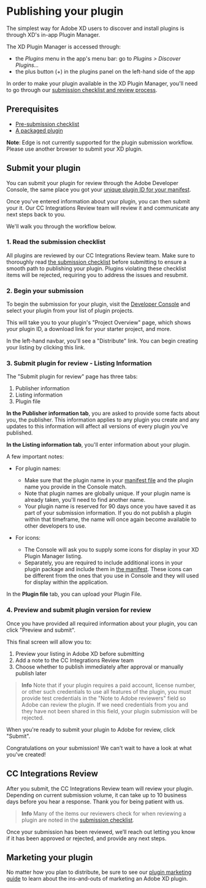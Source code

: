 # Publishing your plugin

The simplest way for Adobe XD users to discover and install plugins is through XD's in-app Plugin Manager.

The XD Plugin Manager is accessed through:

- the _Plugins_ menu in the app's menu bar: go to _Plugins > Discover Plugins..._
- the plus button (+) in the plugins panel on the left-hand side of the app

In order to make your plugin available in the XD Plugin Manager, you'll need to go through our [submission checklist and review process](/distribution/submission-checklist.md).

## Prerequisites

- [Pre-submission checklist](/distribution/submission-checklist.md)
- [A packaged plugin](/distribution/packaging.md)

**Note**: Edge is not currently supported for the plugin submission workflow. Please use another browser to submit your XD plugin.

## Submit your plugin

You can submit your plugin for review through the Adobe Developer Console, the same place you got your [unique plugin ID for your manifest](/reference/structure/manifest.md).

Once you've entered information about your plugin, you can then submit your it. Our CC Integrations Review team will review it and communicate any next steps back to you.

We'll walk you through the workflow below.

### 1. Read the submission checklist

All plugins are reviewed by our CC Integrations Review team. Make sure to thoroughly read [the submission checklist](/distribution/submission-checklist.md) before submitting to ensure a smooth path to publishing your plugin. Plugins violating these checklist items will be rejected, requiring you to address the issues and resubmit.

### 2. Begin your submission

To begin the submission for your plugin, visit the [Developer Console](https://console.adobe.io/projects) and select your plugin from your list of plugin projects.

This will take you to your plugin's "Project Overview" page, which shows your plugin ID, a download link for your starter project, and more.

In the left-hand navbar, you'll see a "Distribute" link. You can begin creating your listing by clicking this link.

### 3. Submit plugin for review - Listing Information

The "Submit plugin for review" page has three tabs:

1. Publisher information
2. Listing information
3. Plugin file

**In the Publisher information tab**, you are asked to provide some facts about you, the publisher. This information applies to any plugin you create and any updates to this information will affect all versions of every plugin you've published.

**In the Listing information tab**, you'll enter information about your plugin.

A few important notes:

- For plugin names:

  - Make sure that the plugin name in your [manifest file](/reference/structure/manifest.md) and the plugin name you provide in the Console match.
  - Note that plugin names are globally unique. If your plugin name is already taken, you'll need to find another name.
  - Your plugin name is reserved for 90 days once you have saved it as part of your submission information. If you do not publish a plugin within that timeframe, the name will once again become available to other developers to use.

- For icons:

  - The Console will ask you to supply some icons for display in your XD Plugin Manager listing.
  - Separately, you are required to include additional icons in your plugin package and include them in [the manifest](/reference/structure/manifest.md). These icons can be different from the ones that you use in Console and they will used for display within the application.

In the **Plugin file** tab, you can upload your Plugin File.

### 4. Preview and submit plugin version for review

Once you have provided all required information about your plugin, you can click "Preview and submit".

This final screen will allow you to:

1. Preview your listing in Adobe XD before submitting
2. Add a note to the CC Integrations Review team
3. Choose whether to publish immediately after approval or manually publish later

> **Info**
> Note that if your plugin requires a paid account, license number, or other such credentials to use all features of the plugin, you must provide test credentials in the "Note to Adobe reviewers" field so Adobe can review the plugin. If we need credentials from you and they have not been shared in this field, your plugin submission will be rejected.

When you're ready to submit your plugin to Adobe for review, click "Submit".

Congratulations on your submission! We can't wait to have a look at what you've created!

## CC Integrations Review

After you submit, the CC Integrations Review team will review your plugin. Depending on current submission volume, it can take up to 10 business days before you hear a response. Thank you for being patient with us.

> **Info**
> Many of the items our reviewers check for when reviewing a plugin are noted in the [submission checklist](/distribution/submission-checklist.md).

Once your submission has been reviewed, we’ll reach out letting you know if it has been approved or rejected, and provide any next steps.

## Marketing your plugin

No matter how you plan to distribute, be sure to see our [plugin marketing guide](./marketing.md) to learn about the ins-and-outs of marketing an Adobe XD plugin.
